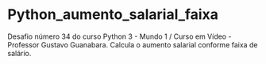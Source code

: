 # Python_aumento_salarial_faixa
Desafio número 34 do curso Python 3 - Mundo 1 / Curso em Vídeo - Professor Gustavo Guanabara.
Calcula o aumento salarial conforme faixa de salário.
